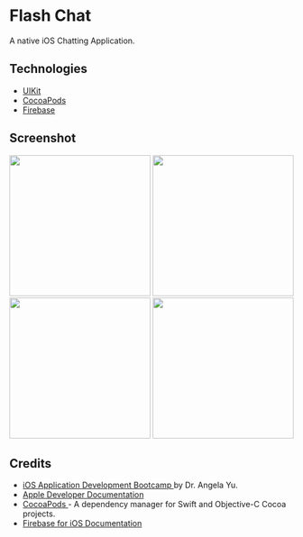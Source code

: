 #  Flash Chat
A native iOS Chatting Application.

## Technologies
- <a href="https://developer.apple.com/documentation/uikit"> UIKit </a>
- <a href="https://cocoapods.org"> CocoaPods </a>
- <a href="https://firebase.google.com/docs/ios/setup"> Firebase </a>

## Screenshot
<img src="WelcomeScene.png" width="250"> <img src="RegisterScene.png" width="250"> <img src="LoginScene.png" width="250"> <img src="ChatScene.png" width="250">

## Credits
- <a href="https://www.udemy.com/course/ios-13-app-development-bootcamp/"> iOS Application Development Bootcamp </a> by Dr. Angela Yu.
- <a href="https://developer.apple.com/documentation"> Apple Developer Documentation </a>
- <a href="https://cocoapods.org"> CocoaPods </a> - A dependency manager for Swift and Objective-C Cocoa projects.
- <a href="https://firebase.google.com/docs/ios/setup"> Firebase for iOS Documentation </a>
